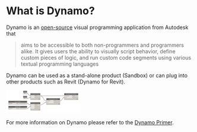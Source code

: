 # What is Dynamo?

Dynamo is an [open-source](https://github.com/DynamoDS/Dynamo) visual programming application from Autodesk that

> aims to be accessible to both non-programmers and programmers alike. It gives users the ability to visually script behavior, define custom pieces of logic, and run custom code segments using various textual programming languages

Dynamo can be used as a stand-alone product \(Sandbox\) or can plug into other products such as Revit \(Dynamo for Revit\).

<img src=".gitbook/assets/intro/dynamo1.png" style="width:200px;"/>

For more information on Dynamo please refer to the [Dynamo Primer](http://primer.dynamobim.org/).
